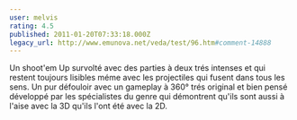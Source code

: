 ```yaml
---
user: melvis
rating: 4.5
published: 2011-01-20T07:33:18.000Z
legacy_url: http://www.emunova.net/veda/test/96.htm#comment-14888
---
```

Un shoot'em Up survolté avec des parties à deux trés intenses et qui restent toujours lisibles méme avec les projectiles qui fusent dans tous les sens. Un pur défouloir avec un gameplay à 360° trés original et bien pensé développé par les spécialistes du genre qui démontrent qu'ils sont aussi à l'aise avec la 3D qu'ils l'ont été avec la 2D.